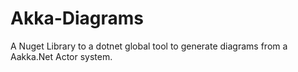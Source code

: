 # Akka-Diagrams
A Nuget Library to a dotnet global tool to generate diagrams from a Aakka.Net Actor system.
